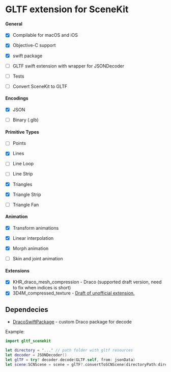 # GLTF extension for SceneKit

#### General
 - [X] Compilable for macOS and iOS
 - [X] Objective-C support
 - [X] swift package
 - [ ] GLTF swift extension with wrapper for JSONDecoder
 - [ ] Tests
 - [ ] Convert SceneKit to GLTF
 
 
#### Encodings
 - [X] JSON
 - [ ] Binary (.glb)
 
 
#### Primitive Types
 - [ ] Points
 - [x] Lines
 - [ ] Line Loop
 - [ ] Line Strip
 - [x] Triangles
 - [x] Triangle Strip
 - [ ] Triangle Fan


#### Animation
- [X] Transform animations
- [X] Linear interpolation
- [X] Morph animation
- [ ] Skin and joint animation


#### Extensions 
 - [X] KHR_draco_mesh_compression - Draco (supported draft version, need to fix when indices is short)
 - [X] 3D4M_compressed_texture - [Draft of unofficial extension.](https://github.com/sakrist/glTF/tree/extensions/compressed_texture/extensions/2.0/Vendor/3D4M_compressed_texture)  
 
## Dependecies
 
  - [DracoSwiftPackage](https://github.com/3D4Medical/DracoSwiftPackage) - custom Draco package for decode   


Example:
```swift
import gltf_scenekit

let directory = "..." // path folder with gltf resources
let decoder = JSONDecoder()
let glTF = try? decoder.decode(GLTF.self, from: jsonData)
let scene:SCNScene = scene = glTF?.convertToSCNScene(directoryPath:directory)
```
